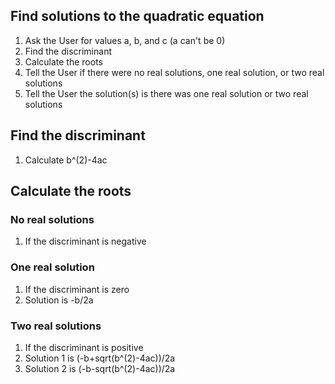 ## Find solutions to the quadratic equation
1. Ask the User for values a, b, and c (a can't be 0) 
2. Find the discriminant
3. Calculate the roots
4. Tell the User if there were no real solutions, one real solution, or two real solutions
5. Tell the User the solution(s) is there was one real solution or two real solutions
## Find the discriminant
1. Calculate b^(2)-4ac
## Calculate the roots
### No real solutions
1. If the discriminant is negative
### One real solution
1. If the discriminant is zero
2. Solution is -b/2a
### Two real solutions
1. If the discriminant is positive
2. Solution 1 is (-b+sqrt(b^(2)-4ac))/2a
3. Solution 2 is (-b-sqrt(b^(2)-4ac))/2a